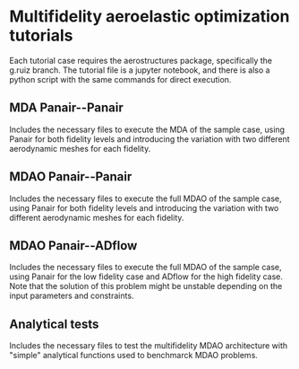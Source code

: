 # Multifidelity aeroelastic optimization tutorials
Each tutorial case requires the aerostructures package, specifically the g.ruiz branch. 
The tutorial file is a jupyter notebook, and there is also a python script with the same commands for direct execution.
## MDA Panair--Panair
Includes the necessary files to execute the MDA of the sample case, using Panair for both fidelity levels and introducing the variation with two different aerodynamic meshes for each fidelity.
## MDAO Panair--Panair 
Includes the necessary files to execute the full MDAO of the sample case, using Panair for both fidelity levels and introducing the variation with two different aerodynamic meshes for each fidelity.
## MDAO Panair--ADflow 
Includes the necessary files to execute the full MDAO of the sample case, using Panair for the low fidelity case and ADflow for the high fidelity case. Note that the solution of this problem might be unstable depending on the input parameters and constraints.
## Analytical tests
Includes the necessary files to test the multifidelity MDAO architecture with "simple" analytical functions used to benchmarck MDAO problems. 